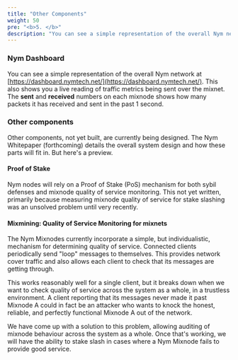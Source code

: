 ```yaml
---
title: "Other Components"
weight: 50
pre: "<b>5. </b>"
description: "You can see a simple representation of the overall Nym network at the Nym Dashboard. This also shows you a live reading of traffic metrics being sent over the mixnet. The **sent** and **received** numbers on each mixnode shows how many packets it has received and sent in the past 1 second."
---
```


### Nym Dashboard

You can see a simple representation of the overall Nym network at [https://dashboard.nymtech.net/](https://dashboard.nymtech.net/). This also shows you a live reading of traffic metrics being sent over the mixnet. The **sent** and **received** numbers on each mixnode shows how many packets it has received and sent in the past 1 second.

### Other components

Other components, not yet built, are currently being designed. The Nym Whitepaper (forthcoming) details the overall system design and how these parts will fit in. But here's a preview.

#### Proof of Stake

Nym nodes will rely on a Proof of Stake (PoS) mechanism for both sybil defenses and mixnode quality of service monitoring. This not yet written, primarily because measuring mixnode quality of service for stake slashing was an unsolved problem until very recently.

#### Mixmining: Quality of Service Monitoring for mixnets

The Nym Mixnodes currently incorporate a simple, but individualistic, mechanism for determining quality of service. Connected clients periodically send "loop" messages to themselves. This provides network cover traffic and also allows each client to check that its messages are getting through.

This works reasonably well for a single client, but it breaks down when we want to check quality of service across the system as a whole, in a trustless environment. A client reporting that its messages never made it past Mixnode A could in fact be an attacker who wants to knock the honest, reliable, and perfectly functional Mixnode A out of the network.

We have come up with a solution to this problem, allowing auditing of mixnode behaviour across the system as a whole. Once that's working, we will have the ability to stake slash in cases where a Nym Mixnode fails to provide good service.
